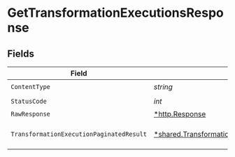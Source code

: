 # GetTransformationExecutionsResponse


## Fields

| Field                                                                                                           | Type                                                                                                            | Required                                                                                                        | Description                                                                                                     |
| --------------------------------------------------------------------------------------------------------------- | --------------------------------------------------------------------------------------------------------------- | --------------------------------------------------------------------------------------------------------------- | --------------------------------------------------------------------------------------------------------------- |
| `ContentType`                                                                                                   | *string*                                                                                                        | :heavy_check_mark:                                                                                              | N/A                                                                                                             |
| `StatusCode`                                                                                                    | *int*                                                                                                           | :heavy_check_mark:                                                                                              | N/A                                                                                                             |
| `RawResponse`                                                                                                   | [*http.Response](https://pkg.go.dev/net/http#Response)                                                          | :heavy_minus_sign:                                                                                              | N/A                                                                                                             |
| `TransformationExecutionPaginatedResult`                                                                        | [*shared.TransformationExecutionPaginatedResult](../../models/shared/transformationexecutionpaginatedresult.md) | :heavy_minus_sign:                                                                                              | List of transformation executions                                                                               |
